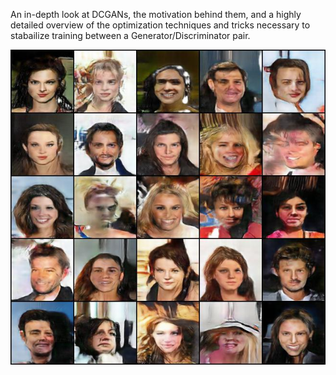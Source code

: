 An in-depth look at DCGANs, the motivation behind them, and a highly detailed overview of the optimization techniques and tricks necessary to stabailize training between a Generator/Discriminator pair. 

<img src="generated_images/006957.jpg">
